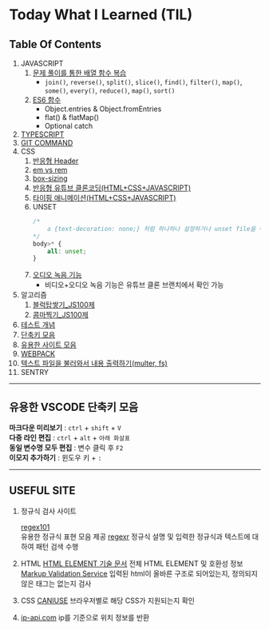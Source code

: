# Today What I Learned (TIL)

## Table Of Contents

1. JAVASCRIPT
    1) [문제 풀이를 통한 배열 함수 복습](./article/javascript/array_function.js)
        - `join()`, `reverse()`, `split()`, `slice()`, `find()`, `filter()`, `map()`, `some()`, `every()`, `reduce()`, `map()`, `sort()`
    2) [ES6 함수](./article/javascript/es6_function.md)
        - Object.entries & Object.fromEntries
        - flat() & flatMap()
        - Optional catch
2. [TYPESCRIPT](./article/typescript)
3. [GIT COMMAND](./article/git/git.md)
4. CSS
    1) [반응형 Header](./article/CSS/responsibleHeader/responsibleHeader.css)
    2) [em vs rem](./article/CSS/EMvsREM/EMvsREM.md)
    3) [box-sizing](./article/CSS/box-sizing/box-sizing.html)
    4) [반응형 유튜브 클론코딩(HTML+CSS+JAVASCRIPT)](./article/CSS/youtube-mobile/youtube-mobile.md)
    5) [타이핑 애니메이션(HTML+CSS+JAVASCRIPT)](./article/CSS/typing-effect/typing-effect.md)
    6) UNSET
        ```css
        /* 
            a {text-decoration: none;} 처럼 하나하나 설정하거나 unset file을 이용할 필요 없음!
        */
        body>* {
            all: unset;
        }
        ```
    7) [오디오 녹음 기능](./article/CSS/audioRecorder/audioRecorder.md)
        * 비디오+오디오 녹음 기능은 유튜브 클론 브랜치에서 확인 가능
5. 알고리즘
    1) [블럭탑쌓기_JS100제](./article/알고리즘/블럭탑쌓기_JS100제.md)
    2) [콤마찍기_JS100제](./article/알고리즘/콤마찍기_JS100제.md)
6. [테스트 개념](./article/테스트/동적테스트_및_명세기반_테스트_개념.md)
7. [단축키 모음](./article/단축키_모음.md)
8. [유용한 사이트 모음](./article/유용한_사이트_모음.md)
9. [WEBPACK](./article/webpack/webpack.md)
10. [텍스트 파일을 불러와서 내용 출력하기(multer, fs)](./article/use_library/multer_and_fs/multer_and_fs.md)
11. SENTRY

---
## 유용한 VSCODE 단축키 모음

**마크다운 미리보기** : `ctrl` + `shift` + `V`  
**다중 라인 편집** : `ctrl` + `alt` + `아래 화살표`  
**동일 변수명 모두 편집** : 변수 클릭 후 `F2`  
**이모지 추가하기** : 윈도우 키 + `:`

---
## USEFUL SITE

1. 정규식 검사 사이트

    [regex101](regex101.com)  
    유용한 정규식 표현 모음 제공
    [regexr](https://regexr.com/)
    정규식 설명 및 입력한 정규식과 텍스트에 대하여 패턴 검색 수행

2. HTML
    [HTML ELEMENT 기술 문서](https://developer.mozilla.org/ko/docs/Web/HTML/Element)
    전체 HTML ELEMENT 및 호환성 정보
    [Markup Validation Service](http://validator.w3.org/)
    입력된 html이 올바른 구조로 되어있는지, 정의되지 않은 태그는 없는지 검사
    
3. CSS
    [CANIUSE](https://caniuse.com/css-sticky)
    브라우저별로 해당 CSS가 지원되는지 확인
    
4. [ip-api.com](https://ip-api.com/docs/api:json)
    ip를 기준으로 위치 정보를 반환

